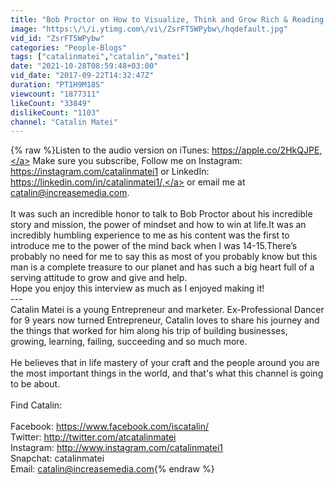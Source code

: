 ```yaml
---
title: "Bob Proctor on How to Visualize, Think and Grow Rich & Reading | #TalksAbout 01"
image: "https:\/\/i.ytimg.com\/vi\/ZsrFT5WPybw\/hqdefault.jpg"
vid_id: "ZsrFT5WPybw"
categories: "People-Blogs"
tags: ["catalinmatei","catalin","matei"]
date: "2021-10-28T08:59:48+03:00"
vid_date: "2017-09-22T14:32:47Z"
duration: "PT1H9M18S"
viewcount: "1877311"
likeCount: "33849"
dislikeCount: "1103"
channel: "Catalin Matei"
---
```

{% raw %}Listen to the audio version on iTunes: <a rel="nofollow" target="blank" href="https://apple.co/2HkQJPE,">https://apple.co/2HkQJPE,</a> Make sure you subscribe, Follow me on Instagram: <a rel="nofollow" target="blank" href="https://instagram.com/catalinmatei1">https://instagram.com/catalinmatei1</a> or LinkedIn: <a rel="nofollow" target="blank" href="https://linkedin.com/in/catalinmatei1/,">https://linkedin.com/in/catalinmatei1/,</a> or email me at catalin@increasemedia.com.<br /><br />It was such an incredible honor to talk to Bob Proctor about his incredible story and mission, the power of mindset and how to win at life.It was an incredibly humbling experience to me as his content was the first to introduce me to the power of the mind back when I was 14-15.There’s probably no need for me to say this as most of you probably know but this man is a complete treasure to our planet and has such a big heart full of a serving attitude to grow and give and help.<br />Hope you enjoy this interview as much as I enjoyed making it!<br />---<br />Catalin Matei is a young Entrepreneur and marketer. Ex-Professional Dancer for 9 years now turned Entrepreneur, Catalin loves to share his journey and the things that worked for him along his trip of building businesses, growing, learning, failing, succeeding and so much more. <br /><br />He believes that in life mastery of your craft and the people around you are the most important things in the world, and that's what this channel is going to be about. <br /><br />Find Catalin:<br /><br />Facebook: <a rel="nofollow" target="blank" href="https://www.facebook.com/iscatalin/">https://www.facebook.com/iscatalin/</a><br />Twitter: <a rel="nofollow" target="blank" href="http://twitter.com/atcatalinmatei">http://twitter.com/atcatalinmatei</a><br />Instagram: <a rel="nofollow" target="blank" href="http://www.instagram.com/catalinmatei1">http://www.instagram.com/catalinmatei1</a><br />Snapchat: catalinmatei<br />Email: catalin@increasemedia.com{% endraw %}
